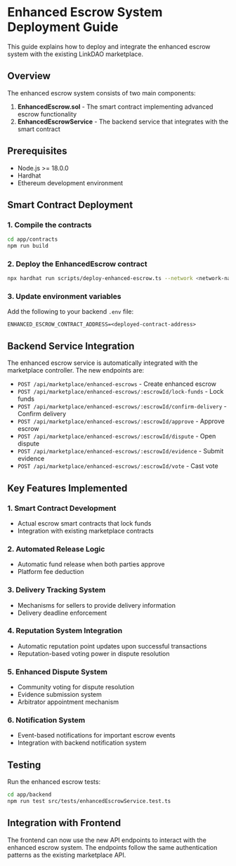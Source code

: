 # Enhanced Escrow System Deployment Guide

This guide explains how to deploy and integrate the enhanced escrow system with the existing LinkDAO marketplace.

## Overview

The enhanced escrow system consists of two main components:
1. **EnhancedEscrow.sol** - The smart contract implementing advanced escrow functionality
2. **EnhancedEscrowService** - The backend service that integrates with the smart contract

## Prerequisites

- Node.js >= 18.0.0
- Hardhat
- Ethereum development environment

## Smart Contract Deployment

### 1. Compile the contracts

```bash
cd app/contracts
npm run build
```

### 2. Deploy the EnhancedEscrow contract

```bash
npx hardhat run scripts/deploy-enhanced-escrow.ts --network <network-name>
```

### 3. Update environment variables

Add the following to your backend `.env` file:

```
ENHANCED_ESCROW_CONTRACT_ADDRESS=<deployed-contract-address>
```

## Backend Service Integration

The enhanced escrow service is automatically integrated with the marketplace controller. The new endpoints are:

- `POST /api/marketplace/enhanced-escrows` - Create enhanced escrow
- `POST /api/marketplace/enhanced-escrows/:escrowId/lock-funds` - Lock funds
- `POST /api/marketplace/enhanced-escrows/:escrowId/confirm-delivery` - Confirm delivery
- `POST /api/marketplace/enhanced-escrows/:escrowId/approve` - Approve escrow
- `POST /api/marketplace/enhanced-escrows/:escrowId/dispute` - Open dispute
- `POST /api/marketplace/enhanced-escrows/:escrowId/evidence` - Submit evidence
- `POST /api/marketplace/enhanced-escrows/:escrowId/vote` - Cast vote

## Key Features Implemented

### 1. Smart Contract Development
- Actual escrow smart contracts that lock funds
- Integration with existing marketplace contracts

### 2. Automated Release Logic
- Automatic fund release when both parties approve
- Platform fee deduction

### 3. Delivery Tracking System
- Mechanisms for sellers to provide delivery information
- Delivery deadline enforcement

### 4. Reputation System Integration
- Automatic reputation point updates upon successful transactions
- Reputation-based voting power in dispute resolution

### 5. Enhanced Dispute System
- Community voting for dispute resolution
- Evidence submission system
- Arbitrator appointment mechanism

### 6. Notification System
- Event-based notifications for important escrow events
- Integration with backend notification system

## Testing

Run the enhanced escrow tests:

```bash
cd app/backend
npm run test src/tests/enhancedEscrowService.test.ts
```

## Integration with Frontend

The frontend can now use the new API endpoints to interact with the enhanced escrow system. The endpoints follow the same authentication patterns as the existing marketplace API.